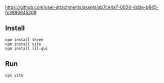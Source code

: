 https://github.com/user-attachments/assets/ab7ce4a7-0024-4dde-b845-fc3890645209
## Install
```
npm install three
npm install vite
npm install lil-gui
```
## Run
```
npx vite
```
